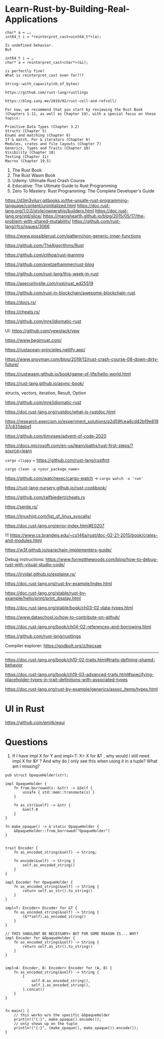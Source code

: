 # Learn-Rust-by-Building-Real-Applications
```
char* a = …;
int64_t i = *reinterpret_cast<uint64_t*>(a);

Is undefined behavior.
But

int64_t i = …
char* a = reinterpret_cast<char*>(&i);

is perfectly fine?
What is reinterpret_cast even for?!?
```
```String::with_capacity(nb_of_bytes)```
```
https://github.com/rust-lang/rustlings

https://blog.iany.me/2019/02/rust-cell-and-refcell/

For now, we recommend that you start by reviewing the Rust Book (Chapters 1-11, as well as Chapter 19), with a special focus on these topics:

Primitive Data Types (Chapter 3.2)
Structs (Chapter 5) 
Enums and matching (Chapter 6)
If & match, For & iterators (Chapter 6)
Modules, crates and file layouts (Chapter 7)
Generics, Types and Traits (Chapter 10)
Visibility (Chapter 10)
Testing (Chapter 11)
Macros (Chapter 19.5)
```

1) The Rust Book
2) The Rust Wasm Book
3) Udemy: Ultimate Rust Crash Course
4) Educative: The Ultimate Guide to Rust Programming
5) Zero To Mastery: Rust Programming: The Complete Developer's Guide


https://d3m3vilurr.gitbooks.io/the-unsafe-rust-programming-language/content/uninitialized.html
https://doc.rust-lang.org/1.0.0/style/ownership/builders.html
https://doc.rust-lang.org/std/slice/
https://manishearth.github.io/blog/2015/05/17/the-problem-with-shared-mutability/
https://github.com/rust-lang/rfcs/issues/3066

https://www.possiblerust.com/pattern/non-generic-inner-functions

https://github.com/TheAlgorithms/Rust

https://github.com/ctjhoa/rust-learning

https://github.com/pretzelhammer/rust-blog

https://github.com/rust-lang/this-week-in-rust

https://asecuritysite.com/rust/rust_ed25519

https://github.com/rust-in-blockchain/awesome-blockchain-rust

https://docs.rs/

https://cheats.rs/

https://github.com/mre/idiomatic-rust

UI: https://github.com/yewstack/yew

https://www.beginrust.com/

https://rustacean-principles.netlify.app/

https://www.snoyman.com/blog/2019/12/rust-crash-course-08-down-dirty-future/

https://rustwasm.github.io/book/game-of-life/hello-world.html

https://rust-lang.github.io/async-book/

structs, vectors, iteration, Result, Option

https://github.com/mre/idiomatic-rust

https://doc.rust-lang.org/rustdoc/what-is-rustdoc.html

https://research.exercism.io/experiment_solutions/a2d59fcea8cd42bf9e81937c831debe1

https://github.com/timvisee/advent-of-code-2020

https://docs.microsoft.com/en-us/learn/paths/rust-first-steps/?source=learn

`cargo clippy` + https://github.com/rust-lang/rustfmt

`cargo clean -p <your_package_name>`

https://github.com/watchexec/cargo-watch -> `cargo watch -x 'run'`

https://rust-lang-nursery.github.io/rust-cookbook/

https://github.com/ralfbiedert/cheats.rs

https://serde.rs/

https://linuxhint.com/list_of_linux_syscalls/

https://doc.rust-lang.org/error-index.html#E0207

!!! https://www.cs.brandeis.edu/~cs146a/rust/doc-02-21-2015/book/crates-and-modules.html

https://w3f.github.io/parachain-implementers-guide/

Debug instructions: https://www.forrestthewoods.com/blog/how-to-debug-rust-with-visual-studio-code/

https://jrvidal.github.io/explaine.rs/

https://doc.rust-lang.org/rust-by-example/index.html

https://doc.rust-lang.org/stable/rust-by-example/hello/print/print_display.html

https://doc.rust-lang.org/stable/book/ch03-02-data-types.html

https://www.dataschool.io/how-to-contribute-on-github/

https://doc.rust-lang.org/book/ch04-02-references-and-borrowing.html

https://github.com/rust-lang/rustlings

Compiler explorer: https://godbolt.org/z/hecxae

---

https://doc.rust-lang.org/book/ch10-02-traits.html#traits-defining-shared-behavior

https://doc.rust-lang.org/book/ch19-03-advanced-traits.html#specifying-placeholder-types-in-trait-definitions-with-associated-types

https://doc.rust-lang.org/rust-by-example/generics/assoc_items/types.html

# UI in Rust

https://github.com/emilk/egui

# Questions

1. If I have impl X for Y and impl<T: X> X for &T , why would I still need impl X for &Y ? And why do I only see this when using it in a tuple? What am I missing?

```
pub struct OpaqueHolder(str);

impl OpaqueHolder {
    fn from_borrowed(s: &str) -> &Self {
        unsafe { std::mem::transmute(s) }
    }
    
    fn as_str(&self) -> &str {
        &self.0
    }
}

fn make_opaque() -> &'static OpaqueHolder {
    &OpaqueHolder::from_borrowed("OpaqueHolder")
}


trait Encoder {
    fn as_encoded_string(&self) -> String;

    fn encode(&self) -> String {
        self.as_encoded_string()
    }
}

impl Encoder for OpaqueHolder {
    fn as_encoded_string(&self) -> String {
        return self.as_str().to_string()
    }
}

impl<T: Encoder> Encoder for &T {
    fn as_encoded_string(&self) -> String {
        (&**self).as_encoded_string()
    }
}

// THIS SHOULDNT BE NECESSARY< BUT FOR SOME REASON IS... WHY?
impl Encoder for &OpaqueHolder {
    fn as_encoded_string(&self) -> String {
        return self.as_str().to_string()
    }
}


impl<A: Encoder, B: Encoder> Encoder for (A, B) {
    fn as_encoded_string(&self) -> String {
        [
            self.0.as_encoded_string(),
            self.1.as_encoded_string(),
        ].concat()
    }
}


fn main() {
    // this works w/o the specific &OpaqueHolder
    println!("{:}", make_opaque().encode());
    // only shows up on the tuple
    println!("{:}", (make_opaque(), make_opaque()).encode());
}
```
